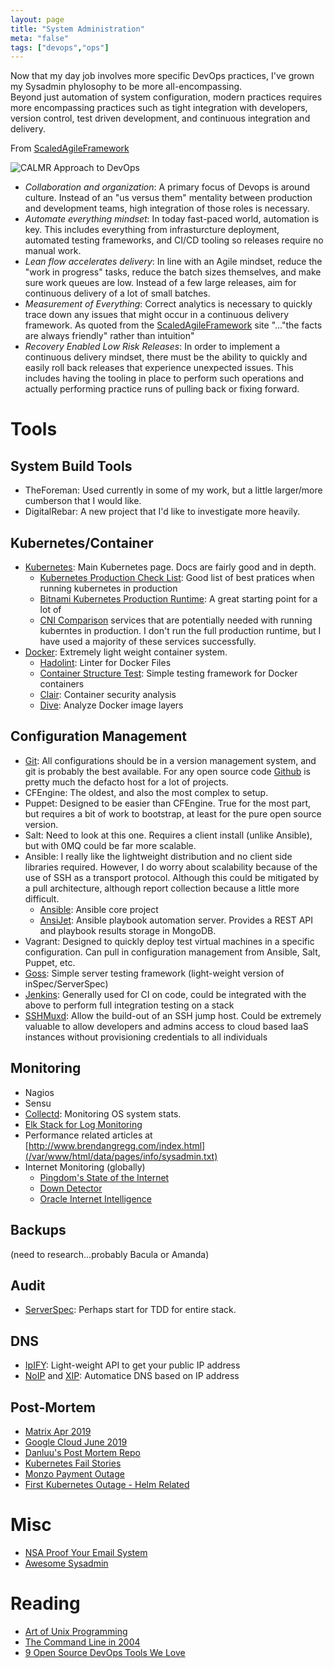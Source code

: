 ```yaml
---
layout: page
title: "System Administration"
meta: "false"
tags: ["devops","ops"]
---
```


Now that my day job involves more specific DevOps practices, I've grown my Sysadmin phylosophy to be more all-encompassing.  
Beyond just automation of system configuration, modern practices requires more encompassing practices such as tight
integration with developers, version control, test driven development, and continuous integration and delivery.

From [ScaledAgileFramework](https://www.scaledagileframework.com/devops)

![CALMR Approach to DevOps](/assets/info/sysadmin/DevOps_F01_WP.png)


* *Collaboration and organization*: A primary focus of Devops is around culture.  Instead of an "us versus them" mentality
between production and development teams, high integration of those roles is necessary.
* *Automate everything mindset*: In today fast-paced world, automation is key.  This includes everything from infrasturcture
deployment, automated testing frameworks, and CI/CD tooling so releases require no manual work.
* *Lean flow accelerates delivery*: In line with an Agile mindset, reduce the "work in progress" tasks, reduce the batch
sizes themselves, and make sure work queues are low.  Instead of a few large releases, aim for continuous delivery of a lot
of small batches.
* *Measurement of Everything*: Correct analytics is necessary to quickly trace down any issues that might occur in a 
continuous delivery framework.  As quoted from the [ScaledAgileFramework](https://www.scaledagileframework.com/devops)  site 
"..."the facts are always friendly" rather than intuition"
* *Recovery Enabled Low Risk Releases*: In order to implement a continuous delivery mindset, there must be the ability to 
quickly and easily roll back releases that experience unexpected issues.  This includes having the tooling in place to 
perform such operations and actually performing practice runs of pulling back or fixing forward.





# Tools

## System Build Tools

* TheForeman: Used currently in some of my work, but a little larger/more cumberson that I would like.
* DigitalRebar: A new project that I'd like to investigate more heavily.


## Kubernetes/Container

  * [Kubernetes](https://kubernetes.io/): Main Kubernetes page.  Docs are fairly
good and in depth.
    * [Kubernetes Production Check List](https://learnk8s.io/production-best-practices/): Good list of best pratices
when running kubernetes in production
    * [Bitnami Kubernetes Production Runtime](https://kubeprod.io/): A great starting point for a lot of 
    * [CNI Comparison](https://itnext.io/benchmark-results-of-kubernetes-network-plugins-cni-over-10gbit-s-network-updated-april-2019-4a9886efe9c4)
services that are potentially needed with running kuberntes in production.  I don't run the full
production runtime, but I have used a majority of these services successfully.
  * [Docker](https://www.docker.com/): Extremely light weight container system.
    * [Hadolint](https://github.com/hadolint/hadolint): Linter for Docker Files
    * [Container Structure Test](https://github.com/GoogleContainerTools/container-structure-test): Simple testing framework for Docker containers
    * [Clair](https://github.com/coreos/clair): Container security analysis
    * [Dive](https://github.com/wagoodman/dive): Analyze Docker image layers


## Configuration Management

  * [Git](https://git-scm.com/):  All configurations should be in a version management system, and git is probably the best available.  For any open source code [Github](https://github.com/) is pretty much the defacto host for a lot of projects.
  * CFEngine:  The oldest, and also the most complex to setup.
  * Puppet:  Designed to be easier than CFEngine.  True for the most part, but requires a bit of work to bootstrap, at least for the pure open source version.
  * Salt:  Need to look at this one.  Requires a client install (unlike Ansible), but with 0MQ could be far more scalable.
  * Ansible:  I really like the lightweight distribution and no client side libraries required.  However, I do worry about scalability because of the use of SSH as a transport protocol.  Although this could be mitigated by a pull architecture, although report collection because a little more difficult.
    * [Ansible](https://github.com/ansible/ansible): Ansible core project
    * [AnsiJet](https://github.com/hiddentao/ansijet): Ansible playbook automation server.  Provides a REST API and playbook results storage in MongoDB.
  * Vagrant: Designed to quickly deploy test virtual machines in a specific configuration.  Can pull in configuration management from Ansible, Salt, Puppet, etc.
  * [Goss](https://github.com/aelsabbahy/goss): Simple server testing framework (light-weight version of inSpec/ServerSpec)
  * [Jenkins](https://jenkins-ci.org/): Generally used for CI on code, could be integrated with the above to perform
full integration testing on a stack
  * [SSHMuxd](https://github.com/joushou/sshmuxd): Allow the build-out of an SSH jump host.  Could be extremely valuable to allow developers and admins access
to cloud based IaaS instances without provisioning credentials to all individuals


## Monitoring 

  * Nagios
  * Sensu
  * [Collectd](http://collectl.sourceforge.net/): Monitoring OS system stats.
  * [Elk Stack for Log Monitoring](https://www.elastic.co/webinars/elk-stack-devops-environment)
  * Performance related articles at [http://www.brendangregg.com/index.html](/var/www/html/data/pages/info/sysadmin.txt)
  * Internet Monitoring (globally)
    * [Pingdom's State of the Internet](https://livemap.pingdom.com/)
    * [Down Detector](https://downdetector.com/)
    * [Oracle Internet Intelligence](https://map.internetintel.oracle.com/)

## Backups 
(need to research...probably Bacula or Amanda)

## Audit 

  * [ServerSpec](http://serverspec.org): Perhaps start for TDD for entire stack.


## DNS

* [IpIFY](https://www.ipify.org/): Light-weight API to get your public IP address
* [NoIP](https://nip.io/) and [XIP](http://xip.io/): Automatice DNS based on IP address

## Post-Mortem

* [Matrix Apr 2019](https://matrix.org/blog/2019/05/08/post-mortem-and-remediations-for-apr-11-security-incident)
* [Google Cloud June 2019](https://status.cloud.google.com/incident/cloud-networking/19009)
* [Danluu's Post Mortem Repo](https://github.com/danluu/post-mortems)
* [Kubernetes Fail Stories](https://github.com/hjacobs/kubernetes-failure-stories)
* [Monzo Payment Outage](https://community.monzo.com/t/resolved-current-account-payments-may-fail-major-outage-27-10-2017/26296/95)
* [First Kubernetes Outage - Helm Related](https://engineering.saltside.se/our-first-kubernetes-outage-c6b9249cfd3a)

# Misc 

  * [NSA Proof Your Email System](http://sealedabstract.com/code/nsa-proof-your-e-mail-in-2-hours/)
  * [Awesome Sysadmin](https://github.com/kahun/awesome-sysadmin)

# Reading 

  * [Art of Unix Programming](http://www.faqs.org/docs/artu/)
  * [The Command Line in 2004](http://garote.bdmonkeys.net/commandline/index.html)
  * [9 Open Source DevOps Tools We Love](http://devops.com/2015/08/07/9-open-source-devops-tools-love/)

